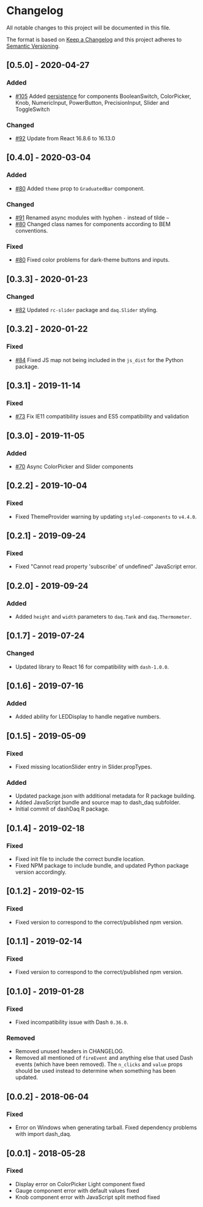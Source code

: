 # Changelog

All notable changes to this project will be documented in this file.

The format is based on [Keep a
Changelog](http://keepachangelog.com/en/1.0.0/) and this project
adheres to [Semantic Versioning](http://semver.org/spec/v2.0.0.html).

## [0.5.0] - 2020-04-27
### Added
- [#105](https://github.com/plotly/dash-daq/pull/105) Added [persistence](https://dash.plotly.com/persistence) for
components BooleanSwitch, ColorPicker, Knob, NumericInput, PowerButton, PrecisionInput, Slider and ToggleSwitch

### Changed
- [#92](https://github.com/plotly/dash-daq/pull/92) Update from React 16.8.6 to 16.13.0

## [0.4.0] - 2020-03-04
### Added
- [#80](https://github.com/plotly/dash-daq/pull/80) Added `theme` prop to `GraduatedBar` component.

### Changed
- [#91](https://github.com/plotly/dash-daq/pull/91) Renamed async modules with hyphen `-` instead of tilde `~`
- [#80](https://github.com/plotly/dash-daq/pull/80) Changed class names for components according to BEM conventions.

### Fixed
- [#80](https://github.com/plotly/dash-daq/pull/80) Fixed color problems for dark-theme buttons and inputs.

## [0.3.3] - 2020-01-23
### Changed
- [#82](https://github.com/plotly/dash-daq/pull/82) Updated `rc-slider` package and `daq.Slider` styling.

## [0.3.2] - 2020-01-22
### Fixed
- [#84](https://github.com/plotly/dash-daq/pull/84) Fixed JS map not being included in the `js_dist` for the Python package.

## [0.3.1] - 2019-11-14
### Fixed
- [#73](https://github.com/plotly/dash-daq/pull/73) Fix IE11 compatibility issues and ES5 compatibility and validation

## [0.3.0] - 2019-11-05
### Added
- [#70](https://github.com/plotly/dash-daq/pull/70) Async ColorPicker and Slider components

## [0.2.2] - 2019-10-04

### Fixed
- Fixed ThemeProvider warning by updating `styled-components` to `v4.4.0`.

## [0.2.1] - 2019-09-24

### Fixed
- Fixed "Cannot read property 'subscribe' of undefined" JavaScript
  error.

## [0.2.0] - 2019-09-24

### Added
- Added `height` and `width` parameters to `daq.Tank` and
  `daq.Thermometer`.

## [0.1.7] - 2019-07-24

### Changed
- Updated library to React 16 for compatibility with `dash-1.0.0`.

## [0.1.6] - 2019-07-16

### Added
- Added ability for LEDDisplay to handle negative numbers.

## [0.1.5] - 2019-05-09

### Fixed
- Fixed missing locationSlider entry in Slider.propTypes.

### Added

- Updated package.json with additional metadata for R package
  building.
- Added JavaScript bundle and source map to dash_daq subfolder.
- Initial commit of dashDaq R package.

## [0.1.4] - 2019-02-18

### Fixed
- Fixed init file to include the correct bundle location.
- Fixed NPM package to include bundle, and updated Python package
  version accordingly.

## [0.1.2] - 2019-02-15

### Fixed
- Fixed version to correspond to the correct/published npm version.

## [0.1.1] - 2019-02-14

### Fixed
- Fixed version to correspond to the correct/published npm version.

## [0.1.0] - 2019-01-28

### Fixed
- Fixed incompatibility issue with Dash `0.36.0`.

### Removed
- Removed unused headers in CHANGELOG.
- Removed all mentioned of `fireEvent` and anything else that used
  Dash events (which have been removed). The `n_clicks` and `value`
  props should be used instead to determine when something has been
  updated.

## [0.0.2] - 2018-06-04

### Fixed
- Error on Windows when generating tarball. Fixed dependency problems
  with import dash_daq.

## [0.0.1] - 2018-05-28

### Fixed

- Display error on ColorPicker Light component fixed
- Gauge component error with default values fixed
- Knob component error with JavaScript split method fixed
